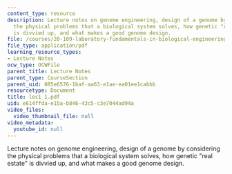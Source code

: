```yaml
---
content_type: resource
description: Lecture notes on genome engineering, design of a genome by considering
  the physical problems that a biological system solves, how genetic "real estate"
  is divvied up, and what makes a good genome design.
file: /courses/20-109-laboratory-fundamentals-in-biological-engineering-fall-2007/e614ffdae15ab84643c5c3e7044ad94a_lec1_1.pdf
file_type: application/pdf
learning_resource_types:
- Lecture Notes
ocw_type: OCWFile
parent_title: Lecture Notes
parent_type: CourseSection
parent_uid: 085e6576-1baf-aa63-e1ae-ea01ee1cabbb
resourcetype: Document
title: lec1_1.pdf
uid: e614ffda-e15a-b846-43c5-c3e7044ad94a
video_files:
  video_thumbnail_file: null
video_metadata:
  youtube_id: null
---
```

Lecture notes on genome engineering, design of a genome by considering the physical problems that a biological system solves, how genetic "real estate" is divvied up, and what makes a good genome design.

